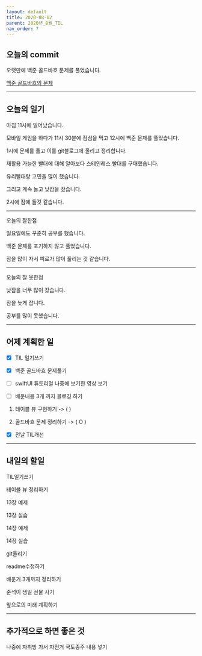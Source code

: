 ```yaml
---
layout: default
title: 2020-08-02
parent: 2020년_8월_TIL
nav_order: 7
---
```


## 오늘의 commit

오랫만에 백준 골드바흐 문제를 풀었습니다.

[백준 골드바흐의 문제](https://c0dewave.github.io/docs/6-Algorithm/004-baek9020/)

---

## 오늘의 일기

아침 11시에 일어났습니다.

모바일 게임을 하다가 11시 30분에 점심을 먹고 12시에 백준 문제를 풀었습니다.

1시에 문제를 풀고 이를 git블로그에 올리고 정리합니다.

재활용 가능한 빨대에 대해 알아보다 스테인레스 빨대를 구매했습니다.

유리빨대랑 고민을 많이 했습니다.

그리고 계속 놀고 낮잠을 잤습니다.

2시에 잠에 들것 같습니다.

---

오늘의 잘한점

일요일에도 꾸준히 공부를 했습니다.

백준 문제를 포기하지 않고 풀었습니다.

잠을 많이 자서 피로가 많이 풀리는 것 같습니다.

---

오늘의 잘 못한점

낮잠을 너무 많이 잤습니다.

잠을 늦게 잡니다.

공부를 많이 못했습니다.

---

## 어제 계획한 일

- [X] TIL 일기쓰기

- [X] 백준 골드바흐 문제풀기

- [ ] swiftUI 튜토리얼 나중에 보기한 영상 보기

- [ ] 배운내용 3개 까지 블로깅 하기

1. 테이블 뷰 구현하기 -> (  )

2. 골드바흐 문제 정리하기 -> ( O )

- [X] 전날 TIL개선

---

## 내일의 할일

TIL일기쓰기

테이블 뷰 정리하기

13장 예제

13장 실습

14장 예제

14장 실습

git올리기

readme수정하기

배운거 3개까지 정리하기

준석이 생일 선물 사기

앞으로의 미래 계획하기

---

## 추가적으로 하면 좋은 것

나중에 자취방 가서 자전거 국토종주 내용 넣기